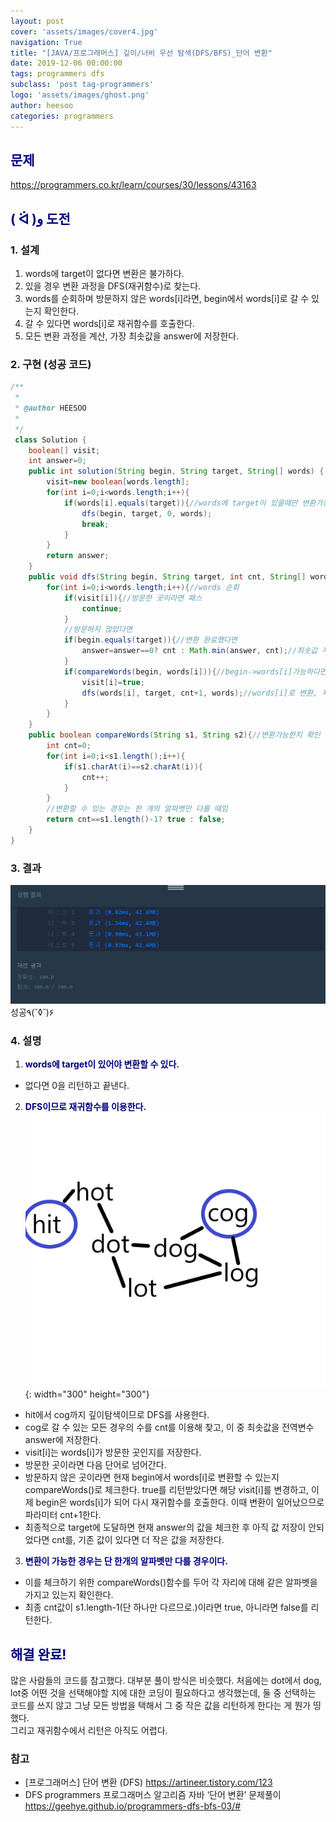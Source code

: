 ```yaml
---
layout: post
cover: 'assets/images/cover4.jpg'
navigation: True
title: "[JAVA/프로그래머스] 깊이/너비 우선 탐색(DFS/BFS)_단어 변환"
date: 2019-12-06 00:00:00
tags: programmers dfs
subclass: 'post tag-programmers'
logo: 'assets/images/ghost.png'
author: heesoo
categories: programmers
---
```

## <span style="color:navy">문제</span>
<https://programmers.co.kr/learn/courses/30/lessons/43163>

## <span style="color:navy">( ᐛ )و 도전</span>

### 1. 설계
1. words에 target이 없다면 변환은 불가하다.
2. 있을 경우 변환 과정을 DFS(재귀함수)로 찾는다.
3. words를 순회하며 방문하지 않은 words[i]라면, begin에서 words[i]로 갈 수 있는지 확인한다.
4. 갈 수 있다면 words[i]로 재귀함수를 호출한다.
5. 모든 변환 과정을 계산, 가장 최솟값을 answer에 저장한다.


### 2. 구현 (성공 코드)
```java
/**
 *
 * @author HEESOO
 *
 */
 class Solution {
    boolean[] visit;
    int answer=0;
    public int solution(String begin, String target, String[] words) {
        visit=new boolean[words.length];
        for(int i=0;i<words.length;i++){
            if(words[i].equals(target)){//words에 target이 있을때만 변환가능
                dfs(begin, target, 0, words);
                break;
            }
        }
        return answer;
    }
    public void dfs(String begin, String target, int cnt, String[] words){
        for(int i=0;i<words.length;i++){//words 순회
            if(visit[i]){//방문한 곳이라면 패스
                continue;
            }
            //방문하지 않았다면
            if(begin.equals(target)){//변환 완료했다면
                answer=answer==0? cnt : Math.min(answer, cnt);//최솟값 저장
            }
            if(compareWords(begin, words[i])){//begin->words[i]가능하다면
                visit[i]=true;
                dfs(words[i], target, cnt+1, words);//words[i]로 변환, 재귀호출
            }
        }
    }
    public boolean compareWords(String s1, String s2){//변환가능한지 확인
        int cnt=0;
        for(int i=0;i<s1.length();i++){
            if(s1.charAt(i)==s2.charAt(i)){
                cnt++;
            }
        }
        //변환할 수 있는 경우는 한 개의 알파벳만 다를 때임
        return cnt==s1.length()-1? true : false;
    }
}
```

### 3. 결과
![실행결과](./assets/images/191206_1.PNG)
성공٩(˘◊˘)۶

### 4. 설명
1. **<span style="color:navy">words에 target이 있어야 변환할 수 있다.</span>**
- 없다면 0을 리턴하고 끝낸다.
2. **<span style="color:navy">DFS이므로 재귀함수를 이용한다.</span>**  
![실행결과](./assets/images/191206_2.PNG){: width="300" height="300"}
- hit에서 cog까지 깊이탐색이므로 DFS를 사용한다.
- cog로 갈 수 있는 모든 경우의 수를 cnt를 이용해 찾고, 이 중 최솟값을 전역변수 answer에 저장한다.
- visit[i]는 words[i]가 방문한 곳인지를 저장한다.
- 방문한 곳이라면 다음 단어로 넘어간다.
- 방문하지 않은 곳이라면 현재 begin에서 words[i]로 변환할 수 있는지 compareWords()로 체크한다. true를 리턴받았다면 해당 visit[i]를 변경하고, 이제 begin은 words[i]가 되어 다시 재귀함수를 호출한다. 이때 변환이 일어났으므로 파라미터 cnt+1한다.
- 최종적으로 target에 도달하면 현재 answer의 값을 체크한 후 아직 값 저장이 안되었다면 cnt를, 기존 값이 있다면 더 작은 값을 저장한다.
3. **<span style="color:navy">변환이 가능한 경우는 단 한개의 알파벳만 다를 경우이다.</span>**
- 이를 체크하기 위한 compareWords()함수를 두어 각 자리에 대해 같은 알파벳을 가지고 있는지 확인한다.
- 최종 cnt값이 s1.length-1(단 하나만 다르므로.)이라면 true, 아니라면 false를 리턴한다.

## <span style="color:navy">해결 완료!</span>
많은 사람들의 코드를 참고했다. 대부분 풀이 방식은 비슷했다. 처음에는 dot에서 dog, lot중 어떤 것을 선택해야할 지에 대한 코딩이 필요하다고 생각했는데, 둘 중 선택하는 코드를 쓰지 않고 그냥 모든 방법을 택해서 그 중 작은 값을 리턴하게 한다는 게 뭔가 띵했다.  
그리고 재귀함수에서 리턴은 아직도 어렵다.

### 참고
- [프로그래머스] 단어 변환 (DFS) <https://artineer.tistory.com/123>
- DFS programmers 프로그래머스 알고리즘 자바 ‘단어 변환’ 문제풀이 <https://geehye.github.io/programmers-dfs-bfs-03/#>
